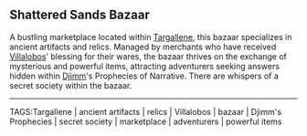 ## Shattered Sands Bazaar

A bustling marketplace located within [Targallene](../Places/Targallene.md), this bazaar specializes in ancient artifacts and relics. Managed by merchants who have received [Villalobos](../People/Villalobos.md)' blessing for their wares, the bazaar thrives on the exchange of mysterious and powerful items, attracting adventurers seeking answers hidden within [Djimm](../People/Djimm.md)'s Prophecies of Narrative. There are whispers of a secret society within the bazaar.


---

TAGS:Targallene | ancient artifacts | relics | Villalobos | bazaar | Djimm's Prophecies | secret society | marketplace | adventurers | powerful items

